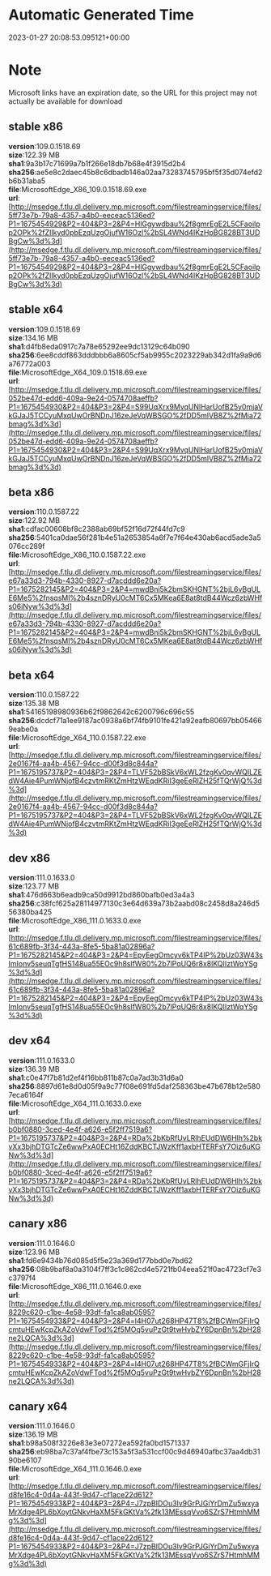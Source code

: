 # Automatic Generated Time
2023-01-27 20:08:53.095121+00:00

# Note
Microsoft links have an expiration date, so the URL for this project may not actually be available for download

## stable x86
**version**:109.0.1518.69  
**size**:122.39 MB  
**sha1**:9a3b17c71699a7b1f266e18db7b68e4f3915d2b4  
**sha256**:ae5e8c2daec45b8c6dbadb146a02aa73283745795bf5f35d074efd2b6b31aba5  
**file**:MicrosoftEdge_X86_109.0.1518.69.exe  
**url**:[http://msedge.f.tlu.dl.delivery.mp.microsoft.com/filestreamingservice/files/5ff73e7b-79a8-4357-a4b0-eeceac5136ed?P1=1675454929&P2=404&P3=2&P4=HlGgywdbau%2f8gmrEgE2L5CFaoilpp2OPk%2fZIIkyd0pbEzqUzgOjufW16Ozl%2bSL4WNd4IKzHpBG828BT3UDBgCw%3d%3d](http://msedge.f.tlu.dl.delivery.mp.microsoft.com/filestreamingservice/files/5ff73e7b-79a8-4357-a4b0-eeceac5136ed?P1=1675454929&P2=404&P3=2&P4=HlGgywdbau%2f8gmrEgE2L5CFaoilpp2OPk%2fZIIkyd0pbEzqUzgOjufW16Ozl%2bSL4WNd4IKzHpBG828BT3UDBgCw%3d%3d)  

## stable x64
**version**:109.0.1518.69  
**size**:134.16 MB  
**sha1**:d4fb8eda0917c7a78e65292ee9dc13129c64b090  
**sha256**:6ee8cddf863dddbbb6a8605cf5ab9955c2023229ab342d1fa9a9d6a76772a003  
**file**:MicrosoftEdge_X64_109.0.1518.69.exe  
**url**:[http://msedge.f.tlu.dl.delivery.mp.microsoft.com/filestreamingservice/files/052be47d-edd6-409a-9e24-0574708aeffb?P1=1675454930&P2=404&P3=2&P4=S99UqXrx9MvqUNlHarUofB25y0mjaVkGJaJ5TCCyuMxqUwOrBNDnJ16zeJeVqWBSGO%2fDD5mlVB8Z%2fMia72bmag%3d%3d](http://msedge.f.tlu.dl.delivery.mp.microsoft.com/filestreamingservice/files/052be47d-edd6-409a-9e24-0574708aeffb?P1=1675454930&P2=404&P3=2&P4=S99UqXrx9MvqUNlHarUofB25y0mjaVkGJaJ5TCCyuMxqUwOrBNDnJ16zeJeVqWBSGO%2fDD5mlVB8Z%2fMia72bmag%3d%3d)  

## beta x86
**version**:110.0.1587.22  
**size**:122.92 MB  
**sha1**:cdfac00608bf8c2388ab69bf52f16d72f44fd7c9  
**sha256**:5401ca0dae56f281b4e51a2653854a6f7e7f64e430ab6acd5ade3a5076cc289f  
**file**:MicrosoftEdge_X86_110.0.1587.22.exe  
**url**:[http://msedge.f.tlu.dl.delivery.mp.microsoft.com/filestreamingservice/files/e67a33d3-794b-4330-8927-d7acddd6e20a?P1=1675282145&P2=404&P3=2&P4=mwdBni5k2bmSKHGNT%2bjL6vBgULE6Me5%2fnsqsMl%2b4sznDRyU0cMT6Cx5MKea6E8at8tdB44Wcz6zbWHfs06iNyw%3d%3d](http://msedge.f.tlu.dl.delivery.mp.microsoft.com/filestreamingservice/files/e67a33d3-794b-4330-8927-d7acddd6e20a?P1=1675282145&P2=404&P3=2&P4=mwdBni5k2bmSKHGNT%2bjL6vBgULE6Me5%2fnsqsMl%2b4sznDRyU0cMT6Cx5MKea6E8at8tdB44Wcz6zbWHfs06iNyw%3d%3d)  

## beta x64
**version**:110.0.1587.22  
**size**:135.38 MB  
**sha1**:54165198980936b62f9862642c6200796c696c55  
**sha256**:dcdcf71a1ee9187ac0938a6bf74fb9101fe421a92eafb80697bb054669eabe0a  
**file**:MicrosoftEdge_X64_110.0.1587.22.exe  
**url**:[http://msedge.f.tlu.dl.delivery.mp.microsoft.com/filestreamingservice/files/2e0167f4-aa4b-4567-94cc-d00f3d8c844a?P1=1675195737&P2=404&P3=2&P4=TLVF52bBSkV6xWL2fzgKv0qvWQILZEdW4Aie4PumWNjofB4czvtmRKtZmHtzWEqdKRiI3geEeRlZH25fTQrWjQ%3d%3d](http://msedge.f.tlu.dl.delivery.mp.microsoft.com/filestreamingservice/files/2e0167f4-aa4b-4567-94cc-d00f3d8c844a?P1=1675195737&P2=404&P3=2&P4=TLVF52bBSkV6xWL2fzgKv0qvWQILZEdW4Aie4PumWNjofB4czvtmRKtZmHtzWEqdKRiI3geEeRlZH25fTQrWjQ%3d%3d)  

## dev x86
**version**:111.0.1633.0  
**size**:123.77 MB  
**sha1**:476d663b6eadb9ca50d9912bd860bafb0ed3a4a3  
**sha256**:c38fcf625a28114977130c3e64d639a73b2aabd08c2458d8a246d556380ba425  
**file**:MicrosoftEdge_X86_111.0.1633.0.exe  
**url**:[http://msedge.f.tlu.dl.delivery.mp.microsoft.com/filestreamingservice/files/61c689fb-3f34-443a-8fe5-5ba81a02896a?P1=1675282145&P2=404&P3=2&P4=EpyEegOmcyv6kTP4IP%2bUz03W43sImIonv5seuqTgfHS148ua55EOc9h8slfW80%2b7lPqUQ6r8x8lKQIIztWqYSg%3d%3d](http://msedge.f.tlu.dl.delivery.mp.microsoft.com/filestreamingservice/files/61c689fb-3f34-443a-8fe5-5ba81a02896a?P1=1675282145&P2=404&P3=2&P4=EpyEegOmcyv6kTP4IP%2bUz03W43sImIonv5seuqTgfHS148ua55EOc9h8slfW80%2b7lPqUQ6r8x8lKQIIztWqYSg%3d%3d)  

## dev x64
**version**:111.0.1633.0  
**size**:136.39 MB  
**sha1**:c0e47f7b81d2ef4f16bb811b87c0a7ad3b31d6a0  
**sha256**:8897d61e8d0d05f9a9c77f08e691fd5daf258363be47b678b12e5807eca6164f  
**file**:MicrosoftEdge_X64_111.0.1633.0.exe  
**url**:[http://msedge.f.tlu.dl.delivery.mp.microsoft.com/filestreamingservice/files/b0bf0880-3ced-4e4f-a626-e5f2ff7519a6?P1=1675195737&P2=404&P3=2&P4=RDa%2bKbRfUvLRlhEUdDW6Hlh%2bkvXx3bjhDTGTcZe6wwPxA0ECHt16ZddKBCTJWzKff1axbHTERFsY7Oiz6uKGNw%3d%3d](http://msedge.f.tlu.dl.delivery.mp.microsoft.com/filestreamingservice/files/b0bf0880-3ced-4e4f-a626-e5f2ff7519a6?P1=1675195737&P2=404&P3=2&P4=RDa%2bKbRfUvLRlhEUdDW6Hlh%2bkvXx3bjhDTGTcZe6wwPxA0ECHt16ZddKBCTJWzKff1axbHTERFsY7Oiz6uKGNw%3d%3d)  

## canary x86
**version**:111.0.1646.0  
**size**:123.96 MB  
**sha1**:fd6e9434b76d085d5f5e23a369d177bbd0e7bd62  
**sha256**:08b9baf8a0a3104f7ff3c1c862cd4e5721fb04eea521f0ac4723cf7e3c3797f4  
**file**:MicrosoftEdge_X86_111.0.1646.0.exe  
**url**:[http://msedge.f.tlu.dl.delivery.mp.microsoft.com/filestreamingservice/files/8229c620-c1be-4e58-93df-fa1ca8ab0595?P1=1675454933&P2=404&P3=2&P4=l4H07ut268HP47T8%2fBCWmGFjIrQcmtuHEwKcpZkAZoVdwFTod%2f5MOq5vuPzGt9twHvbZY6DpnBn%2bH28ne2LQCA%3d%3d](http://msedge.f.tlu.dl.delivery.mp.microsoft.com/filestreamingservice/files/8229c620-c1be-4e58-93df-fa1ca8ab0595?P1=1675454933&P2=404&P3=2&P4=l4H07ut268HP47T8%2fBCWmGFjIrQcmtuHEwKcpZkAZoVdwFTod%2f5MOq5vuPzGt9twHvbZY6DpnBn%2bH28ne2LQCA%3d%3d)  

## canary x64
**version**:111.0.1646.0  
**size**:136.19 MB  
**sha1**:b98a508f3226e83e3e07272ea592fa0bd1571337  
**sha256**:eb98ba7c37af4fbe73c153a5f3a531ccf00c9d46940afbc37aa4db3190be6107  
**file**:MicrosoftEdge_X64_111.0.1646.0.exe  
**url**:[http://msedge.f.tlu.dl.delivery.mp.microsoft.com/filestreamingservice/files/d8fe16c4-0d4a-443f-9d47-cf1ace22d612?P1=1675454933&P2=404&P3=2&P4=J7zpBIDOu3lv9GrPJGiYrDmZu5wxyaMrXdge4PL6bXoytGNkvHaXM5FkGKtVa%2fk13MEssqVvo6SZrS7HtmhMMg%3d%3d](http://msedge.f.tlu.dl.delivery.mp.microsoft.com/filestreamingservice/files/d8fe16c4-0d4a-443f-9d47-cf1ace22d612?P1=1675454933&P2=404&P3=2&P4=J7zpBIDOu3lv9GrPJGiYrDmZu5wxyaMrXdge4PL6bXoytGNkvHaXM5FkGKtVa%2fk13MEssqVvo6SZrS7HtmhMMg%3d%3d)  

